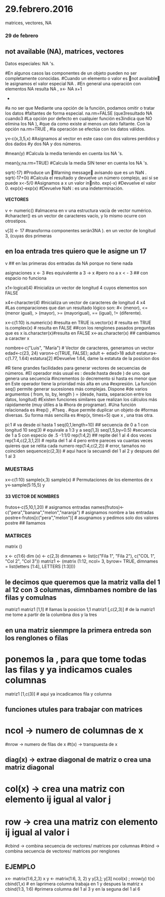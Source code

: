 # 29.febrero.2016
matrices, vectores, NA
### 29 de febrero ###
## not available (NA), matrices, vectores

Datos especiales: NA 's.
 
#En algunos casos las componentes de un objeto pueden no ser completamente conocidas.
#Cuando un elemento o valor es not available le asignamos el valor especial NA .
#En general una operación con elementos NA resulta NA ,
x<- NA
x+1

+
#a no ser que Mediante una opción de la función, podamos omitir o tratar los datos
#faltantes de forma especial. na.rm=FALSE (que3resultado NA cuando3
#La opción por defecto en cualquier función es3indica que NO elimina los NA ),
#que da como existe al menos un dato faltante. Con la opción na.rm=TRUE ,
#la operación se efectúa con los datos válidos.

y<-c(x,3,5,x)
#Asignamos al vector en este caso con dos valores perdidos y dos dados
#y dos NA y dos números.

#mean(y)
#Calcula la media teniendo en cuenta los NA 's.

mean(y,na.rm=TRUE)
#Calcula la media SIN tener en cuenta los NA 's.

sqrt(-17)
#Produce un Warning message avisando que es un NaN .
sqrt(-17+0i)
#Calcula el resultado y devuelve un número complejo, asi si se puede
x<-5/0
#Asignamos a x un valor innito.
exp(-x)
#Devuelve el valor 0.
exp(x)-exp(x)
#Devuelve NaN : es una indeterminación.

#### VECTORES ####

v <- numeric() #almacena en v una estructura vacía de vector numérico.
#character() es un vector de caracteres vacío, y lo mismo ocurre con otrostipos.

v[3] <- 17 #transforma componentes serán3NA ). en un vector de longitud 3, (cuyas dos primeras
## en loa entrada tres quiero que le asigne un 17
v  ## en las primeras dos entradas da NA porque no tiene nada

asignaciones
x <- 3 #es equivalente a
3 -> x
#pero no a
x < - 3 ## con espacio no funciona

x1<-logical(4) #Inicializa un vector de longitud 4 cuyos elementos son FALSE
        
x4<-character(4) #Inicializa un vector de caracteres de longitud 4
x4      
#Las comparaciones que dan un resultado lógico son:
#< (menor), <=(menor igual), > (mayor), >= (mayorigual), == (igual), != (diferente).
            
x<-c(1:10)
is.numeric(x) #resulta en TRUE
is.vector(x) # resulta en TRUE
is.complex(x) # resulta en FALSE
             ##con los renglones pasados preguntas  que es x
is.character(x)#resulta en   FALSE
x<-as.character(x) ## cambiamos a caracter
x 

nombre<-c("Luis", "María") # Vector de caracteres, generamos un vector
edad<-c(23, 24)
varon<-c(TRUE, FALSE); adult <- edad>18
adult
estatura<-c(1.77, 1.64)
estatura[2] #Devuelve 1.64, dame la estatuta de la posicion dos

#R tiene grandes facilidades para generar vectores de secuencias de números.
#El operador más usual es : desde:hasta desde ) de uno. que genera una secuencia 
#incrementos (o decremento si hasta es menor que en Este operador tiene la prioridad más alta en una #expresión. La función seq() permite generar sucesiones más complejas. Dispone
#de varios argumentos ( from, to, by, length ) = (desde, hasta, separacion entre los datos, longitud)
#Existen funciones similares que realizan los cálculos más rápidamente (muy útiles a la
#hora de programar). 
#Una función relacionada es
#rep() ,
#?seq .
#que permite duplicar un objeto de
#formas diversas. Su forma más sencilla es
#rep(x, times=5) que x , una tras otra.

pi:1 # va desde oi hasta 1
seq(0,1,length=10) ## secuencia de 0 a 1 con longitud 10
seq(3) # equivale a 1:3 y a seq(1,3)
seq(1,5,by=0.5) #secuencia de 1 a 5 con especio de .5
-1:1/0
rep(1:4,2) ## repite del 1 al 4 dos veces
rep(1:4,c(2,3,1,2)) # repita del 1 al 4 pero entre pareces va cuantas veces quieres que se relita cada numero
rep(1:4,c(2,2)) # error, tamaños no coinciden
sequence(c(2,3)) # aqui hace la secuandi del 1 al 2 y despues del 1 al 3

### MUESTRAS ###

x<-c(1:10)
sample(x,3)
sample(x) # Permutaciones de los elementos de x
y<-sample(5:15,5)
y

#### 33 VECTOR DE NOMBRES

frutos<-c(5,10,1,20) # asignamos entradas
names(frutos)<-c("pera","banana","melon","naranja") # asignamos nombre a las entradas
postre<-frutos[c("pera","melon")] # asugnamos y pedimos solo dos valores
postre ## llamamos


### MATRICES ###

matrix ()

x <- c(1:6)
dim (x) <- c(2,3)
dimnames <- list(c("Fila 1", "Fila 2"), c("COL 1", "Col 2", "Col 3"))
matriz1 <- (matrix (1:12, ncol= 3, byrow= TRUE, dimnames = list(letters [1:4], LETTERS [1:3])))
## le decimos que queremos que la matriz valla del 1 al 12 con 3 columnas, dimnbames nombre de las filas y comulnas
matriz1
matriz1 [1,1] # llamas la posicion 1,1
matriz1 [,c(2,3)] # de la matriz1 me tome a partir de la columbna dos y la tres
## en una matriz sienmpre la primera entreda son los renglones o filas
# ponemos la , para que tome todas las filas y ya indicamos cuales columnas
matriz1 [1,c(3)] # aqui ya incadicamos fila y columna

## funciones utules para trabajar con matrices

# ncol -> numero de columnas de x
#nrow -> numero de filas de x
#t(x) -> transpuesta de x
## diag(x) -> extrae diagonal de matriz o crea una matriz diagonal
# col(x) -> crea una matriz con elemento ij igual al valor j
# row -> crea una matriz con elemento ij igual al valor i
#cbind -> combina secuencia de vectores/ matrices por columnas
#rbind -> combina secuencia de vectores/ matrices por renglones

## EJEMPLO ##
 x<- matrix(1:6,2,3)
x
y <- matrix(1:6, 3, 2)
y
y[3,]; y[3]
ncol(x) ; nrow(y)
t(x)
cbind(1,x) # en laprimera columna trabaja en 1 y despues la matriz x
cbind(1:3, 1:6) #primera columna del 1 al 3 y en la seguna del 1 al 6
